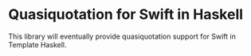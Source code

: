 Quasiquotation for Swift in Haskell
===================================

This library will eventually provide quasiquotation support for Swift in Template Haskell.


